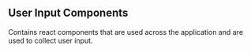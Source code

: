 ## User Input Components

Contains react components that are used across the application and are used to collect user input. 
